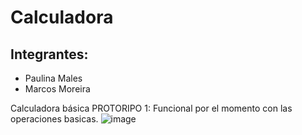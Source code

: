# Calculadora
## Integrantes: 
- Paulina Males
- Marcos Moreira

Calculadora básica PROTORIPO 1: 
Funcional por el momento con las operaciones basicas.
![image](https://user-images.githubusercontent.com/87955476/183330129-ad3e5803-a972-416d-be86-5c88f310e7b0.png)

